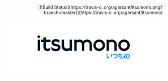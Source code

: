 <p align="right">[![Build Status](https://travis-ci.org/agersant/itsumono.png?branch=master)](https://travis-ci.org/agersant/itsumono)</p>
<p align="center"><img src="logo.png"/></p>

